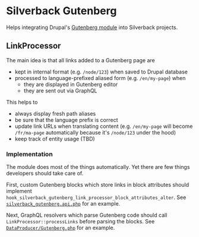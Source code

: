 # Silverback Gutenberg

Helps integrating Drupal's [Gutenberg module](https://www.drupal.org/project/gutenberg) into Silverback projects.

## LinkProcessor

The main idea is that all links added to a Gutenberg page are

- kept in internal format (e.g. `/node/123`) when saved to Drupal database
- processed to language-prefixed aliased form (e.g. `/en/my-page`) when
  - they are displayed in Gutenberg editor
  - they are sent out via GraphQL

This helps to

- always display fresh path aliases
- be sure that the language prefix is correct
- update link URLs when translating content (e.g. `/en/my-page` will become `/fr/ma-page` automatically because it's `/node/123` under the hood)
- keep track of entity usage (TBD)

### Implementation

The module does most of the things automatically. Yet there are few things developers should take care of.

First, custom Gutenberg blocks which store links in block attributes should implement `hook_silverback_gutenberg_link_processor_block_attributes_alter`. See [`silverback_gutenberg.api.php`](./silverback_gutenberg.api.php) for an example.

Next, GraphQL resolvers which parse Gutenberg code should call `LinkProcessor::processLinks` before parsing the blocks. See [`DataProducer/Gutenberg.php`](../../../../apps/silverback-drupal/web/modules/custom/silverback_gatsby_test/src/Plugin/GraphQL/DataProducer/Gutenberg.php) for an example.
